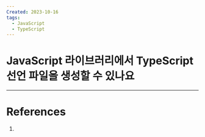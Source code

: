 ```yaml
---
Created: 2023-10-16
tags:
  - JavaScript
  - TypeScript
---
```

# JavaScript 라이브러리에서 TypeScript 선언 파일을 생성할 수 있나요



---
# References
1. 